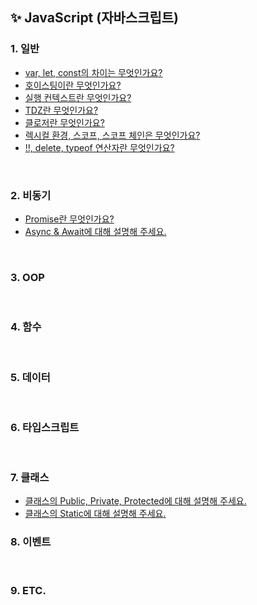 ## ✨ JavaScript (자바스크립트)

### 1. 일반
- [var, let, const의 차이는 무엇인가요?](https://github.com/dev-junehee/front-interview-questions-archive/blob/main/JavaScript%20/var%2C%20let%2C%20const%EC%9D%98%20%EC%B0%A8%EC%9D%B4%EB%8A%94%20%EB%AC%B4%EC%97%87%EC%9D%B8%EA%B0%80%EC%9A%94%3F.md)
- [호이스팅이란 무엇인가요?](https://github.com/dev-junehee/front-interview-questions-archive/blob/main/JavaScript%20/%ED%98%B8%EC%9D%B4%EC%8A%A4%ED%8C%85%EC%9D%B4%EB%9E%80%20%EB%AC%B4%EC%97%87%EC%9D%B8%EA%B0%80%EC%9A%94%3F.md)
- [실행 컨텍스트란 무엇인가요?](https://github.com/dev-junehee/front-interview-questions-archive/blob/main/JavaScript%20/%EC%8B%A4%ED%96%89%20%EC%BB%A8%ED%85%8D%EC%8A%A4%ED%8A%B8%EB%9E%80%20%EB%AC%B4%EC%97%87%EC%9D%B8%EA%B0%80%EC%9A%94%3F.md)
- [TDZ란 무엇인가요?](https://github.com/dev-junehee/front-interview-questions-archive/blob/main/JavaScript%20/TDZ%EB%9E%80%20%EB%AC%B4%EC%97%87%EC%9D%B8%EA%B0%80%EC%9A%94%3F.md)
- [클로저란 무엇인가요?](https://github.com/dev-junehee/front-interview-questions-archive/blob/main/JavaScript%20/%ED%81%B4%EB%A1%9C%EC%A0%80%EB%9E%80%20%EB%AC%B4%EC%97%87%EC%9D%B8%EA%B0%80%EC%9A%94%3F.md)
- [렉시컬 환경, 스코프, 스코프 체인은 무엇인가요?](https://github.com/dev-junehee/front-interview-questions-archive/blob/main/JavaScript%20/%EB%A0%89%EC%8B%9C%EC%BB%AC%20%ED%99%98%EA%B2%BD%2C%20%EC%8A%A4%EC%BD%94%ED%94%84%2C%20%EC%8A%A4%EC%BD%94%ED%94%84%20%EC%B2%B4%EC%9D%B8%EC%9D%80%20%EB%AC%B4%EC%97%87%EC%9D%B8%EA%B0%80%EC%9A%94%3F.md)
- [!!, delete, typeof 연산자란 무엇인가요?](https://github.com/dev-junehee/front-interview-questions-archive/blob/main/JavaScript%20/!!,%20delete,%20typeof%20%EC%97%B0%EC%82%B0%EC%9E%90%EB%9E%80%20%EB%AC%B4%EC%97%87%EC%9D%B8%EA%B0%80%EC%9A%94%3F.md)

<br />

### 2. 비동기
- [Promise란 무엇인가요?](https://github.com/dev-junehee/front-interview-questions-archive/tree/main/JavaScript%20)
- [Async & Await에 대해 설명해 주세요.](https://github.com/dev-junehee/front-interview-questions-archive/blob/main/JavaScript%20/Async%20%26%20%20Await%EC%97%90%20%EB%8C%80%ED%95%B4%20%EC%84%A4%EB%AA%85%ED%95%B4%20%EC%A3%BC%EC%84%B8%EC%9A%94.md)
<br />

### 3. OOP

<br />

### 4. 함수

<br />

### 5. 데이터

<br />

### 6. 타입스크립트

<br />

### 7. 클래스
- [클래스의 Public, Private, Protected에 대해 설명해 주세요.]()
- [클래스의 Static에 대해 설명해 주세요.]()

### 8. 이벤트

<br />

### 9. ETC.
